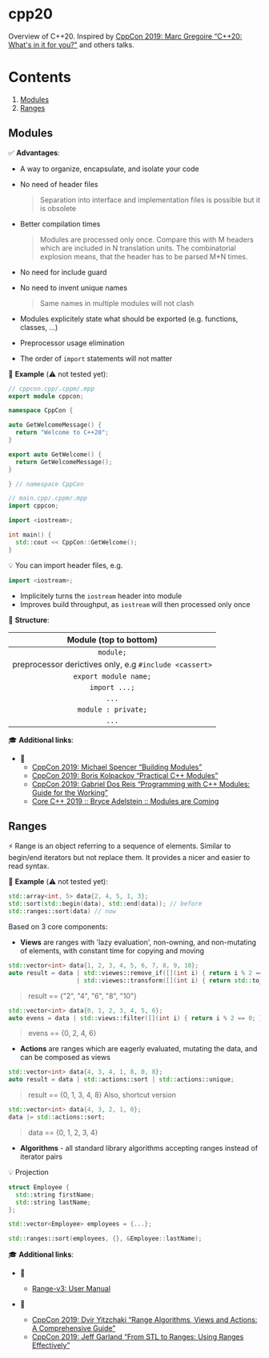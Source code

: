 # cpp20

Overview of C++20. Inspired by [CppCon 2019: Marc Gregoire “C++20: What's in it for you?"](https://youtu.be/Y652wQqbYEI?list=PLun8Ea0ZRc-k5F6yli7R1El0M77l52R0W) and others talks.

# Contents

1. [Modules](#modules)
1. [Ranges](#ranges)

<a name="modules"></a>
## Modules

:white_check_mark: **Advantages**:

- A way to organize, encapsulate, and isolate your code

- No need of header files

  > Separation into interface and implementation files is possible but it is obsolete

- Better compilation times

  > Modules are processed only once. Compare this with M headers which are included in N translation units.
  > The combinatorial explosion means, that the header has to be parsed M*N times.

- No need for include guard

- No need to invent unique names

  > Same names in multiple modules will not clash

- Modules explicitely state what should be exported (e.g. functions, classes, ...)

- Preprocessor usage elimination

- The order of `import` statements will not matter

:mag_right: **Example** (:warning: not tested yet):

```cpp
// cppcon.cpp/.cppm/.mpp
export module cppcon;

namespace CppCon {

auto GetWelcomeMessage() {
  return "Welcome to C++20";
}

export auto GetWelcome() {
  return GetWelcomeMessage();
}

} // namespace CppCon

// main.cpp/.cppm/.mpp
import cppcon;

import <iostream>;

int main() {
  std::cout << CppCon::GetWelcome();
}
```

:bulb: You can import header files, e.g.

```cpp
import <iostream>;
```

- Implicitely turns the `iostream` header into module
- Improves build throughput, as `iostream` will then processed only once

:scroll: **Structure**:

| Module (top to bottom) |
| :---: |
| `module;` |
| preprocessor derictives only, e.g `#include <cassert>` |
| `export module name;` |
| `import ...;` |
| `...` |
| `module : private;` |
| `...` |

:mortar_board: **Additional links**:

- :movie_camera:
  - [CppCon 2019: Michael Spencer “Building Modules”](https://youtu.be/L0SHHkBenss)
  - [CppCon 2019: Boris Kolpackov “Practical C++ Modules”](https://youtu.be/szHV6RdQdg8)
  - [CppCon 2019: Gabriel Dos Reis “Programming with C++ Modules: Guide for the Working”](https://youtu.be/tjSuKOz5HK4)
  - [Core C++ 2019 :: Bryce Adelstein :: Modules are Coming](https://youtu.be/bDTm6y6fNSU)

<a name="ranges"></a>
## Ranges

:zap: Range is an object referring to a sequence of elements.
Similar to begin/end iterators but not replace them.
It provides a nicer and easier to read syntax.

:mag_right: **Example** (:warning: not tested yet):

```cpp
std::array<int, 5> data{2, 4, 5, 1, 3};
std::sort(std::begin(data), std::end(data)); // before
std::ranges::sort(data) // now
```

Based on 3 core components:
- **Views** are ranges with 'lazy evaluation', non-owning, and non-mutating of elements, with constant time for copying and moving

```cpp
std::vector<int> data{1, 2, 3, 4, 5, 6, 7, 8, 9, 10};
auto result = data | std::viewes::remove_if([](int i) { return i % 2 == 1; })
                   | std::viewes::transform([](int i) { return std::to_string(i) });
```
> result == {"2", "4", "6", "8", "10"}

```cpp
std::vector<int> data{0, 1, 2, 3, 4, 5, 6};
auto evens = data | std::views::filter([](int i) { return i % 2 == 0; });
```
> evens == {0, 2, 4, 6}

- **Actions** are ranges which are eagerly evaluated, mutating the data, and can be composed as views
```cpp
std::vector<int> data{4, 3, 4, 1, 8, 0, 8};
auto result = data | std::actions::sort | std::actions::unique;
```
> result == {0, 1, 3, 4, 8}
Also, shortcut version
```cpp
std::vector<int> data{4, 3, 2, 1, 0};
data |= std::actions::sort;
```
> data == {0, 1, 2, 3, 4}
- **Algorithms** - all standard library algorithms accepting ranges instead of iterator pairs

:bulb: Projection

```cpp
struct Employee {
  std::string firstName;
  std::string lastName;
};

std::vector<Employee> employees = {...};

std::ranges::sort(employees, {}, &Employee::lastName);
```

:mortar_board: **Additional links**:

- :newspaper:
  - [Range-v3: User Manual](https://ericniebler.github.io/range-v3/)

- :movie_camera:
  - [CppCon 2019: Dvir Yitzchaki “Range Algorithms, Views and Actions: A Comprehensive Guide”](https://youtu.be/qQtS50ZChN8)
  - [CppCon 2019: Jeff Garland “From STL to Ranges: Using Ranges Effectively”](https://youtu.be/vJ290qlAbbw)
